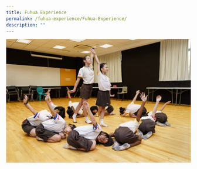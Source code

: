 ```yaml
---
title: Fuhua Experience
permalink: /fuhua-experience/Fuhua-Experience/
description: ""
---
```

![](/images/Fuhua%20Experience/Fuhua%20Experience/E1.jpg)